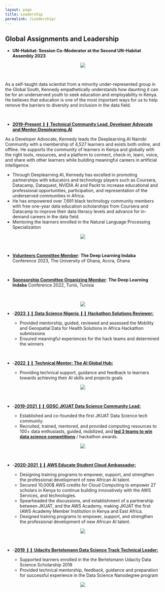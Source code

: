 ```yaml
---
layout: page
title: Leadership
permalink: /Leadership/
---
```

## Global Assignments and Leadership

-   **UN-Habitat: Session Co-Moderator at the Second UN-Habitat Assembly 2023**

<center>
  <figure>
    <img src="https://raw.githubusercontent.com/kennedykwangari/kennedykwangari.github.io/master/images/unhab2.jfif">
      </figure>
</center>

<br/>


As a self-taught data scientist from a minority under-represented group in the Global South, Kennedy empathetically understands how daunting it can be for an underserved youth to seek education and employability in Kenya. He believes that education is one of the most important ways for us to help remove the barriers to diversity and inclusion in the data field.

<br/>


-   [**2019-Present ❙❙ Technical Community Lead, Developer Advocate and Mentor:Deeplearning.AI**](https://www.deeplearning.ai/breaking-into-ai-juggling-work-projects-and-personal-life-with-kennedy-wangari/)

As a Developer Advocate, Kennedy leads the Deeplearning.AI Nairobi Community with a membership of 4,527 learners and exists both online, and offline.  He supports the community of learners in Kenya and globally with the right tools, resources, and a platform to connect, check-in, learn, voice, and share with other learners while building meaningful careers in artificial intelligence.

- Through Deeplearning.AI, Kennedy has excelled in promoting partnerships with educators and technology players such as Coursera, Datacamp, Dataquest, NVIDIA AI and Packt to increase educational and professional opportunities, participation, and representation of the underserved communities in Africa.
- He has empowered over 7,691 black technology community members with free one-year data education scholarships from Coursera and Datacamp to improve their data literacy levels and advance for in-demand careers in the data field.
- Mentoring the learners enrolled in the Natural Language Processing Specialization

<center>
  
  <figure>
    <img src="https://raw.githubusercontent.com/kennedykwangari/kennedykwangari.github.io/master/images/Deeplearning.AI.jpg">
      </figure>
</center>

<br/>


-   [**Volunteers Committee Member**](https://drive.google.com/file/d/1K2H_suKAgD2UbmOHBivF7b-gbk5nabyQ/view?usp=sharing): **The Deep Learning Indaba** Conference 2023, The University of Ghana, Accra, Ghana
  <br/>
  
-   [**Sponsorship Committee Organizing Member**](https://deeplearningindaba.com/2022/indaba/organisers/): **The Deep Learning Indaba** Conference 2022, Tunis, Tunisia
 
<br/>

<center>
  <figure>
    <img src="https://raw.githubusercontent.com/kennedykwangari/kennedykwangari.github.io/master/images/dliaccra.jpg">
      </figure>
</center>

-  -[**2023 ❙❙ Data Science Nigeria ❙❙ Hackathon Solutions Reviewer:**](https://drive.google.com/file/d/14CM-g9TzLwccVbohp9ZUV1_EFaryKIi2/view)

    -   Provided mentorship, guided, reviewed and assessed the Mobility and Geospatial Data for Health Solutions in Africa Hackathon submissions
    -   Ensured meaningful experiences for the hack teams and determined the winners


<br/>

-  -[**2022 ❙❙ Technical Mentor: The AI Global Hub:**](https://globalaihub.com/top-50-thought-leaders-to-influence-your-mind)

    -   Providing technical support, guidance and feedback to learners towards achieving their AI skills and projects goals

<center>
  <figure>
    <img src="https://raw.githubusercontent.com/kennedykwangari/kennedykwangari.github.io/master/images/aiglobalhub.jpg">
      </figure>
</center>

<br/>


-  -[**2019-2021 ❙❙ GDSC JKUAT Data Science Community Lead:**](https://twitter.com/dscjkuat)

    -   Established and co-founded the first JKUAT Data Science tech community.
    -   Recruited, trained, mentored, and provided computing resources to 100+ data enthusiasts, guided, mobilized, and [**led 3 teams to win data science competitions**](https://dailyactive.info/2019/03/27/congrats-4-students-feted-at-oracle-student-hackathon-challenge/) / hackathon awards.


<center>
  
  <figure>
    <img src="https://raw.githubusercontent.com/kennedykwangari/kennedykwangari.github.io/master/images/dscjkuat.jpg">
      </figure>
</center>

<br/>


-  -[**2020-2021 ❙❙ AWS Educate Student Cloud Ambassador:**](https://aws.amazon.com/blogs/publicsector/aws-educate-announces-inaugural-student-ambassador-cohort/)

    -   Designing training programs to empower, support, and strengthen the professional development of new African AI talent.
    -   Secured 10,000$ AWS credits for Cloud Computing to empower 27 scholars in Kenya to continue building innovatively with the AWS Services, and technologies.
    -   Spearheaded the discussions, and establishment of a partnership between JKUAT, and the AWS Academy, making JKUAT the first (AWS Academy Member Institution in Kenya and East Africa.
    -   Designed training programs to empower, support, and strengthen the professional development of new African AI talent.

<center>
  <figure>
    <img src="https://raw.githubusercontent.com/kennedykwangari/kennedykwangari.github.io/master/images/awseducate.jpeg">
      </figure>
</center>

<br/>


-  -[**2019 ❙❙ Udacity Bertelsmann Data Science Track Technical Leader:**](https://docs.google.com/spreadsheets/d/1P88ZSsQ2MXXda-NBoDi5nD5B1xk0QPYs8dhtKUYXYhE/edit#gid=0)

    -   Supported learners enrolled in the the Bertelsmann Udacity Data Science Scholarship 2019
    -   Provided technical mentorship, feedback, guidance and preparation for successful experience in the Data Science Nanodegree program

<center>
  <figure>
    <img src="https://raw.githubusercontent.com/kennedykwangari/kennedykwangari.github.io/master/images/udacitydata.jpg">
      </figure>
</center>

<br/>









